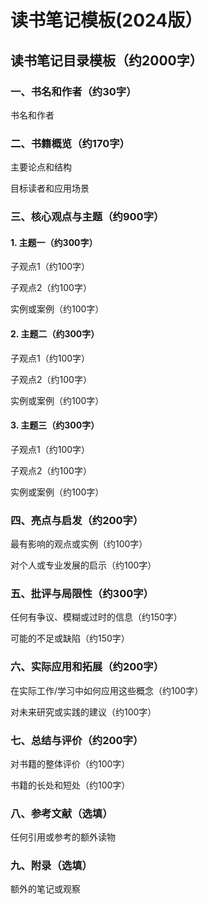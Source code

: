 #  读书笔记模板(2024版）

## 读书笔记目录模板（约2000字）

### 一、书名和作者（约30字）

书名和作者

### 二、书籍概览（约170字）

主要论点和结构

目标读者和应用场景

### 三、核心观点与主题（约900字）

#### 1. 主题一（约300字）

子观点1（约100字）

子观点2（约100字）

实例或案例（约100字）

#### 2. 主题二（约300字）

子观点1（约100字）

子观点2（约100字）

实例或案例（约100字）

#### 3. 主题三（约300字）

子观点1（约100字）

子观点2（约100字）

实例或案例（约100字）

### 四、亮点与启发（约200字）

最有影响的观点或实例（约100字）

对个人或专业发展的启示（约100字）

### 五、批评与局限性（约300字）

任何有争议、模糊或过时的信息（约150字）

可能的不足或缺陷（约150字）

### 六、实际应用和拓展（约200字）

在实际工作/学习中如何应用这些概念（约100字）

对未来研究或实践的建议（约100字）

### 七、总结与评价（约200字）

对书籍的整体评价（约100字）

书籍的长处和短处（约100字）

### 八、参考文献（选填）

任何引用或参考的额外读物

### 九、附录（选填）

额外的笔记或观察
